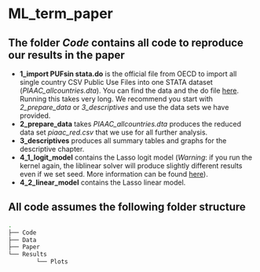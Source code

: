 # ML_term_paper


## The folder *Code* contains all code to reproduce our results in the paper 

- **1_import PUFsin stata.do** is the official file from OECD to import all single country CSV Public Use Files into one STATA dataset (*PIAAC_allcountries.dta*). You can find the data and the do file [here](http://www.oecd.org/skills/piaac/data/). Running this takes very long. We recommend you start with  *2_prepare_data* or *3_descriptives* and use the data sets we have provided. 
- **2_prepare_data** takes *PIAAC_allcountries.dta* produces the reduced data set *piaac_red.csv* that we use for all further analysis.
- **3_descriptives** produces all summary tables and graphs for the descriptive chapter. 
- **4_1_logit_model** contains the Lasso logit model (*Warning*: if you run the kernel again, the liblinear solver will produce slightly different results even if we set seed. More information can be found [here](https://stackoverflow.com/questions/24424440/sklearn-linear-model-logisticregression-returns-different-coefficients-every-time)).
- **4_2_linear_model** contains the Lasso linear model.

## All code assumes the following folder structure

```bash
. 
├── Code
├── Data
├── Paper
└── Results 
        └── Plots
```         
        
